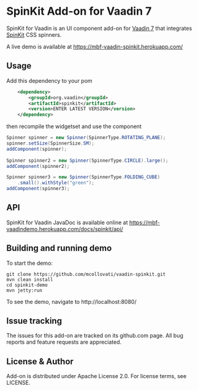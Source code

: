 # SpinKit Add-on for Vaadin 7

SpinKit for Vaadin is an UI component add-on for [Vaadin 7](http://vaadin.com) 
that integrates [SpinKit](http://tobiasahlin.com/spinkit/) CSS spinners.

A live demo is available at https://mbf-vaadin-spinkit.herokuapp.com/
   
## Usage

Add this dependency to your pom

```xml   
    <dependency>
        <groupId>org.vaadin</groupId>
        <artifactId>spinkit</artifactId>
        <version>ENTER LATEST VERSION</version>
    </dependency>
```

then recompile the widgetset and use the component
   
```java
Spinner spinner = new Spinner(SpinnerType.ROTATING_PLANE);
spinner.setSize(SpinnerSize.SM);
addComponent(spinner);
  
Spinner spinner2 = new Spinner(SpinnerType.CIRCLE).large();
addComponent(spinner2);

Spinner spinner3 = new Spinner(SpinnerType.FOLDING_CUBE)
    .small().withStyle("green");
addComponent(spinner3);   
```   

## API

SpinKit for Vaadin JavaDoc is available online at https://mbf-vaadindemo.herokuapp.com/docs/spinkit/api/

## Building and running demo

To start the demo:

```
git clone https://github.com/mcollovati/vaadin-spinkit.git
mvn clean install
cd spinkit-demo
mvn jetty:run
```

To see the demo, navigate to http://localhost:8080/

## Issue tracking

The issues for this add-on are tracked on its github.com page. All bug reports and feature requests are appreciated.


## License & Author

Add-on is distributed under Apache License 2.0. For license terms, see LICENSE.

